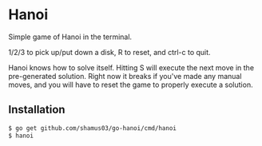 # Hanoi

Simple game of Hanoi in the terminal.

1/2/3 to pick up/put down a disk, R to reset, and ctrl-c to quit.

Hanoi knows how to solve itself. Hitting S will execute the next move in the pre-generated solution. Right now it breaks if you've made any manual moves, and you will have to reset the game to properly execute a solution.

## Installation

```bash
$ go get github.com/shamus03/go-hanoi/cmd/hanoi
$ hanoi
```